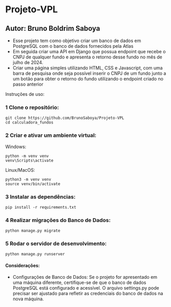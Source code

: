 # Projeto-VPL

## Autor: Bruno Boldrim Saboya

- Esse projeto tem como objetivo criar um banco de dados em PostgreSQL com o banco de dados fornecidos pela Atlas
- Em seguida criar uma API em Django que possua endpoint que recebe o CNPJ de qualquer fundo e apresenta o retorno desse fundo no mês de julho de 2024.
- Criar uma página simples utilizando HTML, CSS e Javascript, com uma barra de pesquisa onde seja possível inserir o CNPJ de um fundo junto a um botão para obter o retorno do fundo
utilizando o endpoint criado no passo anterior

Instruções de uso:

### 1 Clone o repositório:
  ```
  git clone https://github.com/BrunoSaboya/Projeto-VPL
  cd calculadora_fundos
  ```

### 2 Criar e ativar um ambiente virtual:
  Windows:
  ```
  python -m venv venv
  venv\Scripts\activate
  ```
  Linux/MacOS:
  ```
  python3 -m venv venv
  source venv/bin/activate
  ```

### 3 Instalar as dependências:
  ```
  pip install -r requirements.txt
  ``` 

### 4 Realizar migrações do Banco de Dados:
  ```
  python manage.py migrate
  ```

### 5 Rodar o servidor de desenvolvimento:
  ```
  python manage.py runserver
  ```

#### Considerações:

- Configurações de Banco de Dados: Se o projeto for apresentado em uma máquina diferente, certifique-se de que o banco de dados PostgreSQL está configurado e acessível. O arquivo settings.py pode precisar ser ajustado para refletir as credenciais do banco de dados na nova máquina.











